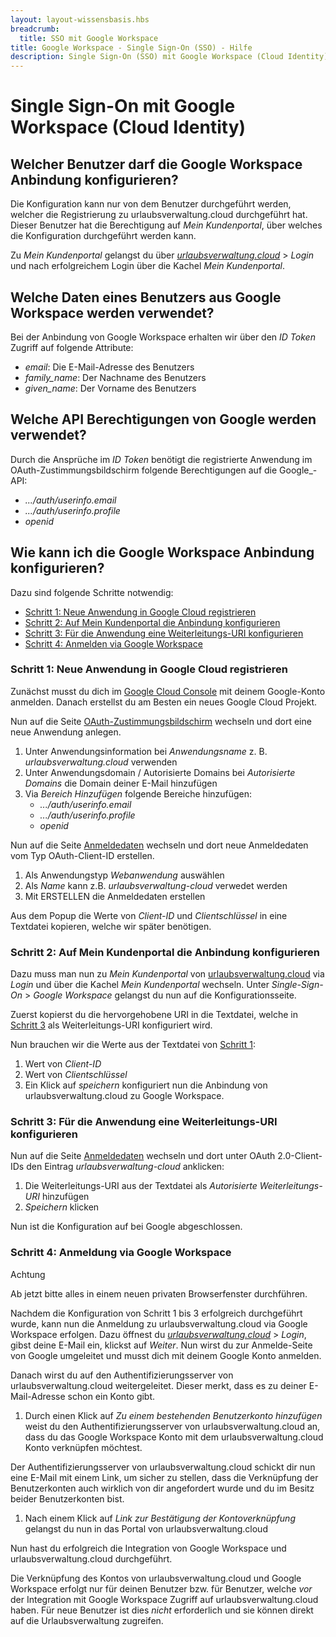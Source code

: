 ```yaml
---
layout: layout-wissensbasis.hbs
breadcrumb:
  title: SSO mit Google Workspace
title: Google Workspace - Single Sign-On (SSO) - Hilfe
description: Single Sign-On (SSO) mit Google Workspace (Cloud Identity) für urlaubsverwaltung.cloud
---
```


# Single Sign-On mit Google Workspace (Cloud Identity)

## Welcher Benutzer darf die Google Workspace Anbindung konfigurieren?

Die Konfiguration kann nur von dem Benutzer durchgeführt werden, welcher die Registrierung zu
urlaubsverwaltung.cloud durchgeführt hat. Dieser Benutzer hat die Berechtigung auf _Mein Kundenportal_, über
welches die Konfiguration durchgeführt werden kann.

Zu _Mein Kundenportal_ gelangst du über _[urlaubsverwaltung.cloud](https://urlaubsverwaltung.cloud)_ > _Login_ und nach erfolgreichem Login über die Kachel _Mein Kundenportal_.

## Welche Daten eines Benutzers aus Google Workspace werden verwendet?

Bei der Anbindung von Google Workspace erhalten wir über den _ID Token_ Zugriff auf folgende Attribute:

- _email_: Die E-Mail-Adresse des Benutzers
- _family_name_: Der Nachname des Benutzers
- _given_name_: Der Vorname des Benutzers

## Welche API Berechtigungen von Google werden verwendet?

Durch die Ansprüche im _ID Token_ benötigt die registrierte Anwendung im OAuth-Zustimmungsbildschirm folgende Berechtigungen auf die Google_-API:

- _.../auth/userinfo.email_
- _.../auth/userinfo.profile_
- _openid_


## Wie kann ich die Google Workspace Anbindung konfigurieren?

Dazu sind folgende Schritte notwendig:

- [Schritt 1: Neue Anwendung in Google Cloud registrieren](#schritt-1-neue-anwendung-in-google-cloud-registrieren)
- [Schritt 2: Auf Mein Kundenportal die Anbindung konfigurieren](#schritt-2-auf-mein-kundenportal-die-anbindung-konfigurieren)
- [Schritt 3: Für die Anwendung eine Weiterleitungs-URI konfigurieren](#schritt-3-fuer-die-anwendung-eine-weiterleitungs-uri-konfigurieren)
- [Schritt 4: Anmelden via Google Workspace](#schritt-4-anmeldung-via-google-workspace)

### Schritt 1: Neue Anwendung in Google Cloud registrieren

Zunächst musst du dich im [Google Cloud Console](https://console.cloud.google.com/) mit deinem Google-Konto anmelden.
Danach erstellst du am Besten ein neues Google Cloud Projekt.

Nun auf die Seite [OAuth-Zustimmungsbildschirm](https://console.cloud.google.com/apis/credentials/consent) wechseln und dort eine neue Anwendung anlegen.

1. Unter Anwendungsinformation bei _Anwendungsname_ z. B. _urlaubsverwaltung.cloud_ verwenden
2. Unter Anwendungsdomain / Autorisierte Domains bei _Autorisierte Domains_ die Domain deiner E-Mail hinzufügen
3. Via _Bereich Hinzufügen_ folgende Bereiche hinzufügen:
   - _.../auth/userinfo.email_
   - _.../auth/userinfo.profile_
   - _openid_

Nun auf die Seite [Anmeldedaten](https://console.cloud.google.com/apis/credentials) wechseln und dort neue Anmeldedaten
vom Typ OAuth-Client-ID erstellen.

1. Als Anwendungstyp _Webanwendung_ auswählen
2. Als _Name_ kann z.B. _urlaubsverwaltung-cloud_ verwedet werden
3. Mit ERSTELLEN die Anmeldedaten erstellen

Aus dem Popup die Werte von _Client-ID_ und _Clientschlüssel_ in eine Textdatei kopieren, welche wir später benötigen.


### Schritt 2: Auf Mein Kundenportal die Anbindung konfigurieren

Dazu muss man nun zu _Mein Kundenportal_ von [urlaubsverwaltung.cloud](https://urlaubsverwaltung.cloud) via _Login_ und über die Kachel
_Mein Kundenportal_ wechseln. Unter _Single-Sign-On_ > _Google Workspace_ gelangst du nun auf die Konfigurationsseite.

Zuerst kopierst du die hervorgehobene URI in die Textdatei, welche in [Schritt 3](#schritt-3-fuer-die-anwendung-eine-weiterleitungs-uri-konfigurieren) als Weiterleitungs-URI konfiguriert wird.

Nun brauchen wir die Werte aus der Textdatei von [Schritt 1](#schritt-1-neue-anwendung-in-google-cloud-registrieren):

1. Wert von _Client-ID_
2. Wert von _Clientschlüssel_
4. Ein Klick auf _speichern_ konfiguriert nun die Anbindung von urlaubsverwaltung.cloud zu Google Workspace.

### Schritt 3: Für die Anwendung eine Weiterleitungs-URI konfigurieren

Nun auf die Seite [Anmeldedaten](https://console.cloud.google.com/apis/credentials) wechseln und dort unter OAuth 2.0-Client-IDs
den Eintrag _urlaubsverwaltung-cloud_ anklicken:

1. Die Weiterleitungs-URI aus der Textdatei als _Autorisierte Weiterleitungs-URI_ hinzufügen
2. _Speichern_ klicken

Nun ist die Konfiguration auf bei Google abgeschlossen.

### Schritt 4: Anmeldung via Google Workspace

<aside class="wissensbasis-info">
  <p class="font-bold uppercase">Achtung</p>
  <p>
    Ab jetzt bitte alles in einem neuen privaten Browserfenster durchführen.
  </p>
</aside>

Nachdem die Konfiguration von Schritt 1 bis 3 erfolgreich durchgeführt wurde, kann nun die Anmeldung zu
urlaubsverwaltung.cloud via Google Workspace erfolgen.
Dazu öffnest du _[urlaubsverwaltung.cloud](https://urlaubsverwaltung.cloud)_ > _Login_, gibst deine E-Mail ein, klickst auf _Weiter_.
Nun wirst du zur Anmelde-Seite von Google umgeleitet und musst dich mit deinem Google Konto anmelden.

Danach wirst du auf den Authentifizierungsserver von urlaubsverwaltung.cloud weitergeleitet. Dieser merkt,
dass es zu deiner E-Mail-Adresse schon ein Konto gibt.

1. Durch einen Klick auf _Zu einem bestehenden Benutzerkonto hinzufügen_ weist du den
   Authentifizierungsserver von urlaubsverwaltung.cloud an, dass du das Google Workspace Konto mit dem
   urlaubsverwaltung.cloud Konto verknüpfen möchtest.

Der Authentifizierungsserver von urlaubsverwaltung.cloud schickt dir nun eine E-Mail mit einem Link, um
sicher zu stellen, dass die Verknüpfung der Benutzerkonten auch wirklich von dir angefordert wurde und du im
Besitz beider Benutzerkonten bist.

1. Nach einem Klick auf _Link zur Bestätigung der Kontoverknüpfung_ gelangst du nun in das Portal von urlaubsverwaltung.cloud

Nun hast du erfolgreich die Integration von Google Workspace und urlaubsverwaltung.cloud durchgeführt.

Die Verknüpfung des Kontos von urlaubsverwaltung.cloud und Google Workspace erfolgt nur für deinen Benutzer bzw.
für Benutzer, welche _vor_ der Integration mit Google Workspace Zugriff auf urlaubsverwaltung.cloud haben.
Für neue Benutzer ist dies _nicht_ erforderlich und sie können direkt auf die Urlaubsverwaltung zugreifen.
